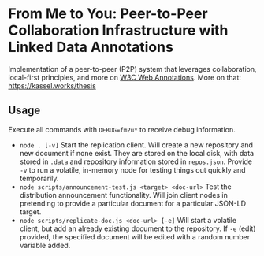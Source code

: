 # From Me to You: Peer-to-Peer Collaboration Infrastructure with Linked Data Annotations

Implementation of a peer-to-peer (P2P) system that leverages collaboration, local-first principles, and more on [W3C Web Annotations](https://www.w3.org/TR/annotation-model/). More on that: https://kassel.works/thesis

## Usage

Execute all commands with `DEBUG=fm2u*` to receive debug information.

- `node . [-v]` Start the replication client. Will create a new repository and new document if none exist. They are stored on the local disk, with data stored in `.data` and repository information stored in `repos.json`. Provide `-v` to run a volatile, in-memory node for testing things out quickly and temporarily.
- `node scripts/announcement-test.js <target> <doc-url>` Test the distribution announcement functionality. Will join client nodes in pretending to provide a particular document for a particular JSON-LD target.
- `node scripts/replicate-doc.js <doc-url> [-e]` Will start a volatile client, but add an already existing document to the repository. If `-e` (edit) provided, the specified document will be edited with a random number variable added.
